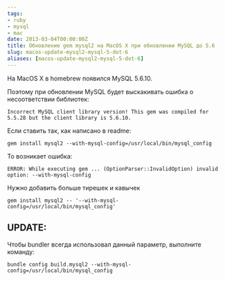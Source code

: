 ```yaml
---
tags:
- ruby
- mysql
- mac
date: 2013-03-04T00:00:00Z
title: Обновление gem mysql2 на MacOS X при обновлении MySQL до 5.6
slug: macos-update-mysql2-mysql-5-dot-6
aliases: [macos-update-mysql2-mysql-5-dot-6]
---
```


На MacOS X в homebrew появился MySQL 5.6.10.

Поэтому при обновлении MySQL будет выскакивать ошибка о несоответствии библиотек:


```
Incorrect MySQL client library version! This gem was compiled for 5.5.28 but the client library is 5.6.10. 
```

<!--more-->

Если ставить так, как написано в readme:

```
gem install mysql2 --with-mysql-config=/usr/local/bin/mysql_config 
```

То возникает ошибка:

```
ERROR: While executing gem ... (OptionParser::InvalidOption) invalid option: --with-mysql-config 
```

Нужно добавить больше тирешек и кавычек

```
gem install mysql2 -- '--with-mysql-config=/usr/local/bin/mysql_config' 
```

## UPDATE:

Чтобы bundler всегда использовал данный параметр, выполните команду:

```
bundle config build.mysql2 --with-mysql-config=/usr/local/bin/mysql_config
```
